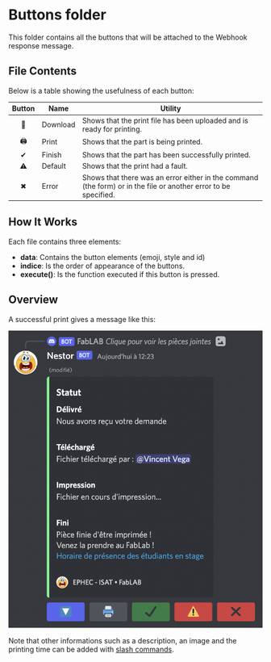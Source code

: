# Buttons folder

This folder contains all the buttons that will be attached to the Webhook response message.

## File Contents

Below is a table showing the usefulness of each button:

| Button | Name | Utility |
|:---:|---|---|
| 🔽 | Download | Shows that the print file has been uploaded and is ready for printing. |
| 🖨 | Print | Shows that the part is being printed. |
| ✔ | Finish | Shows that the part has been successfully printed. |
| ⚠ | Default | Shows that the print had a fault. |
| ✖ | Error | Shows that there was an error either in the command (the form) or in the file or another error to be specified. |

## How It Works

Each file contains three elements:

- **data**: Contains the button elements (emoji, style and id)
- **indice**: Is the order of appearance of the buttons.
- **execute()**: Is the function executed if this button is pressed.

## Overview

A successful print gives a message like this:

![successful_embed](/docs/images/successful_embed.png)

Note that other informations such as a description, an image and the printing time can be added with [slash commands](/src/commands/README.md).
